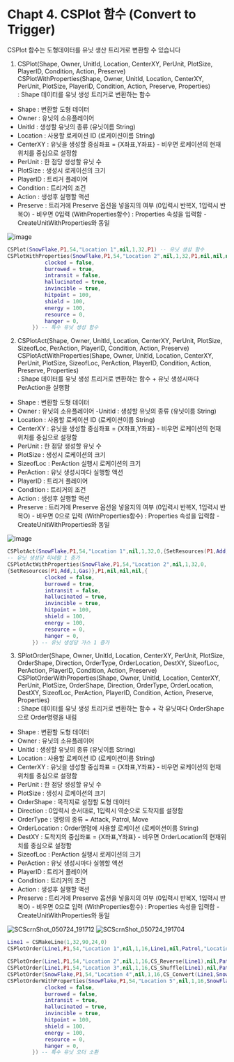 # Chapt 4. CSPlot 함수 (Convert to Trigger)

CSPlot 함수는 도형데이터를 유닛 생산 트리거로 변환할 수 있습니다 <br>
1. CSPlot(Shape, Owner, UnitId, Location, CenterXY, PerUnit, PlotSize, PlayerID, Condition, Action, Preserve) <br>
CSPlotWithProperties(Shape, Owner, UnitId, Location, CenterXY, PerUnit, PlotSize, PlayerID, Condition, Action, Preserve, Properties) <br>
: Shape 데이터를 유닛 생성 트리거로 변환하는 함수
- Shape : 변환할 도형 데이터
- Owner : 유닛의 소유플레이어
- UnitId : 생성할 유닛의 종류 (유닛이름 String)
- Location : 사용할 로케이션 ID (로케이션이름 String)
- CenterXY : 유닛을 생성할 중심좌표 = {X좌표,Y좌표} - 비우면 로케이션의 현재 위치를 중심으로 설정함
- PerUnit : 한 점당 생성할 유닛 수
- PlotSize : 생성시 로케이션의 크기
- PlayerID : 트리거 플레이어
- Condition : 트리거의 조건
- Action : 생성후 실행할 액션
- Preserve : 트리거에 Preserve 옵션을 넣을지의 여부 (0입력시 반복X, 1입력시 반복O) - 비우면 0입력
(WithProperties함수) : Properties 속성을 입력함 - CreateUnitWithProperties와 동일

![image](https://github.com/ad-astra-per-ardua/LuaScript_MSF/assets/50827253/14c2f8cd-cdae-497f-8685-86820a50f13c)

```lua
CSPlot(SnowFlake,P1,54,"Location 1",nil,1,32,P1) -- 유닛 생성 함수
CSPlotWithProperties(SnowFlake,P1,54,"Location 2",nil,1,32,P1,nil,nil,nil,{
			clocked = false,
			burrowed = true,
			intransit = false,
			hallucinated = true,
			invincible = true,
			hitpoint = 100,
			shield = 100,
			energy = 100,
			resource = 0,
			hanger = 0,
		}) -- 특수 유닛 생성 함수
```

2. CSPlotAct(Shape, Owner, UnitId, Location, CenterXY, PerUnit, PlotSize, SizeofLoc, PerAction, PlayerID, Condition, Action, Preserve) <br>
CSPlotActWithProperties(Shape, Owner, UnitId, Location, CenterXY, PerUnit, PlotSize, SizeofLoc, PerAction, PlayerID, Condition, Action, Preserve, Properties) <br>
: Shape 데이터를 유닛 생성 트리거로 변환하는 함수 + 유닛 생성시마다 PerAction을 실행함
- Shape : 변환할 도형 데이터
- Owner : 유닛의 소유플레이어
-UnitId : 생성할 유닛의 종류 (유닛이름 String)
- Location : 사용할 로케이션 ID (로케이션이름 String)
- CenterXY : 유닛을 생성할 중심좌표 = {X좌표,Y좌표} - 비우면 로케이션의 현재 위치를 중심으로 설정함
- PerUnit : 한 점당 생성할 유닛 수
- PlotSize : 생성시 로케이션의 크기
- SizeofLoc : PerAction 실행시 로케이션의 크기
- PerAction : 유닛 생성시마다 실행할 액션
- PlayerID : 트리거 플레이어
- Condition : 트리거의 조건
- Action : 생성후 실행할 액션
- Preserve : 트리거에 Preserve 옵션을 넣을지의 여부 (0입력시 반복X, 1입력시 반복O) - 비우면 0으로 입력
(WithProperties함수) : Properties 속성을 입력함 - CreateUnitWithProperties와 동일

![image](https://github.com/ad-astra-per-ardua/LuaScript_MSF/assets/50827253/9d8e01b6-fcec-47f0-b82f-327768d22346)

```lua
CSPlotAct(SnowFlake,P1,54,"Location 1",nil,1,32,0,{SetResources(P1,Add,1,Ore)},P1) 
-- 유닛 생성당 미네랄 1 증가
CSPlotActWithProperties(SnowFlake,P1,54,"Location 2",nil,1,32,0,
{SetResources(P1,Add,1,Gas)},P1,nil,nil,nil,{
			clocked = false,
			burrowed = true,
			intransit = false,
			hallucinated = true,
			invincible = true,
			hitpoint = 100,
			shield = 100,
			energy = 100,
			resource = 0,
			hanger = 0,
		}) -- 유닛 생성당 가스 1 증가
```

3. SPlotOrder(Shape, Owner, UnitId, Location, CenterXY, PerUnit, PlotSize, OrderShape, Direction, OrderType, OrderLocation, DestXY, SizeofLoc, PerAction, PlayerID, Condition, Action, Preserve) <br>
CSPlotOrderWithProperties(Shape, Owner, UnitId, Location, CenterXY, PerUnit, PlotSize, OrderShape, Direction, OrderType, OrderLocation, DestXY, SizeofLoc, PerAction, PlayerID, Condition, Action, Preserve, Properties) <br>
: Shape 데이터를 유닛 생성 트리거로 변환하는 함수 + 각 유닛마다 OrderShape으로 Order명령을 내림 <br>
- Shape : 변환할 도형 데이터
- Owner : 유닛의 소유플레이어
- UnitId : 생성할 유닛의 종류 (유닛이름 String)
- Location : 사용할 로케이션 ID (로케이션이름 String)
- CenterXY : 유닛을 생성할 중심좌표 = {X좌표,Y좌표} - 비우면 로케이션의 현재 위치를 중심으로 설정함
- PerUnit : 한 점당 생성할 유닛 수
- PlotSize : 생성시 로케이션의 크기
- OrderShape : 목적지로 설정할 도형 데이터
- Direction : 0입력시 순서대로, 1입력시 역순으로 도착지를 설정함
- OrderType : 명령의 종류 = Attack, Patrol, Move
- OrderLocation : Order명령에 사용할 로케이션 (로케이션이름 String)
- DestXY : 도착지의 중심좌표 = {X좌표,Y좌표} - 비우면 OrderLocation의 현재위치를 중심으로 설정함
- SizeofLoc : PerAction 실행시 로케이션의 크기
- PerAction : 유닛 생성시마다 실행할 액션
- PlayerID : 트리거 플레이어
- Condition : 트리거의 조건
- Action : 생성후 실행할 액션
- Preserve : 트리거에 Preserve 옵션을 넣을지의 여부 (0입력시 반복X, 1입력시 반복O) - 비우면 0으로 입력
(WithProperties함수) : Properties 속성을 입력함 - CreateUnitWithProperties와 동일

![SCScrnShot_050724_191712](https://github.com/ad-astra-per-ardua/LuaScript_MSF/assets/50827253/9b36c07e-a410-43c0-a23c-3f81fda03c83)
![SCScrnShot_050724_191704](https://github.com/ad-astra-per-ardua/LuaScript_MSF/assets/50827253/9ac82ef6-68c1-4564-9777-e18cc790ed22)

```lua
Line1 = CSMakeLine(1,32,90,24,0)
CSPlotOrder(Line1,P1,54,"Location 1",nil,1,16,Line1,nil,Patrol,"Location 6",nil,0,nil,P1) -- 그대로 내려옴

CSPlotOrder(Line1,P1,54,"Location 2",nil,1,16,CS_Reverse(Line1),nil,Patrol,"Location 7",nil,0,nil,P1) -- 역순으로 내려옴 (X자 진행)
CSPlotOrder(Line1,P1,54,"Location 3",nil,1,16,CS_Shuffle(Line1),nil,Patrol,"Location 8",nil,0,nil,P1) -- 랜덤으로 내려옴 (랜덤 진행)
CSPlotOrder(SnowFlake,P1,54,"Location 4",nil,1,16,CS_Convert(Line1,SnowFlake[1]),nil,Move,"Location 14",nil,16,nil,P1) -- 도형A -> 도형B로 무브
CSPlotOrderWithProperties(SnowFlake,P1,54,"Location 5",nil,1,16,SnowFlake,nil,Move,"Location 15",nil,16,nil,P1,nil,nil,nil,{
			clocked = false,
			burrowed = false,
			intransit = true,
			hallucinated = true,
			invincible = true,
			hitpoint = 100,
			shield = 100,
			energy = 100,
			resource = 0,
			hanger = 0,
		}) -- 특수 유닛 오더 소환
```












